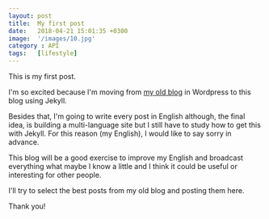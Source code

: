 ```yaml
---
layout: post
title:  My first post
date:   2018-04-21 15:01:35 +0300
image:  '/images/10.jpg'
category : API
tags:   [lifestyle]
---
```



This is my first post.  

I'm so excited because I'm moving from [my old blog](http://www.jaruiz.es) in Wordpress to this blog using Jekyll.  

Besides that, I'm going to write every post in English although, the final idea, is building a multi-language site but I still have to study how to get this with Jekyll. For this reason (my English), I would like to say sorry in advance.  

This blog will be a good exercise to improve my English and broadcast everything what maybe I know a little and I think it could be useful or interesting for other people.  

I'll try to select the best posts from my old blog and posting them here.     
   
Thank you!



